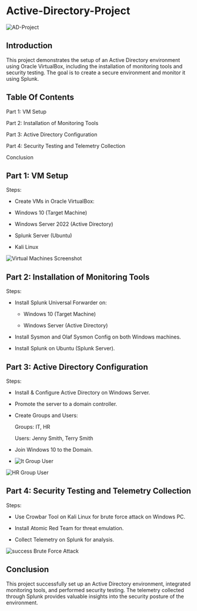 # Active-Directory-Project
![AD-Project](https://github.com/user-attachments/assets/255c4451-f6c7-4cd0-88f6-1c77fa85abf1)

## Introduction 

This project demonstrates the setup of an Active Directory environment using Oracle VirtualBox, including the installation of monitoring tools and security testing. The goal is to create a secure environment and monitor it using Splunk.
## Table Of Contents 

Part 1: VM Setup

Part 2: Installation of Monitoring Tools

Part 3: Active Directory Configuration

Part 4: Security Testing and Telemetry Collection

Conclusion

## Part 1: VM Setup

  Steps:

- Create VMs in Oracle VirtualBox:

- Windows 10 (Target Machine)

- Windows Server 2022 (Active Directory)

- Splunk Server (Ubuntu)

- Kali Linux

![Virtual Machines Screenshot ](https://github.com/user-attachments/assets/21887c31-a495-41d1-8988-2dbb15acebfd)

## Part 2: Installation of Monitoring Tools
  Steps:

- Install Splunk Universal Forwarder on:

  - Windows 10 (Target Machine)

  - Windows Server (Active Directory)

- Install Sysmon and Olaf Sysmon Config on both Windows machines.

- Install Splunk on Ubuntu (Splunk Server).

## Part 3: Active Directory Configuration
Steps:
- Install & Configure Active Directory on Windows Server.
- Promote the server to a domain controller.
- Create Groups and Users:
 
   Groups: IT, HR
  
   Users: Jenny Smith, Terry Smith
 - Join Windows 10 to the Domain.

- ![It Group User](https://github.com/user-attachments/assets/45053a8c-a686-4214-a6e4-d6bfff482a3c)

![HR Group User](https://github.com/user-attachments/assets/dd93e934-c357-4f4b-a560-d4e020a0739a)

## Part 4: Security Testing and Telemetry Collection
Steps:
- Use Crowbar Tool on Kali Linux for brute force attack on Windows PC.
  
- Install Atomic Red Team for threat emulation.
 
- Collect Telemetry on Splunk for analysis.

![success Brute Force Attack](https://github.com/user-attachments/assets/1704b143-1061-4499-8fc3-ff19780d43e8)



## Conclusion
This project successfully set up an Active Directory environment, integrated monitoring tools, and performed security testing. The telemetry collected through Splunk provides valuable insights into the security posture of the environment.
